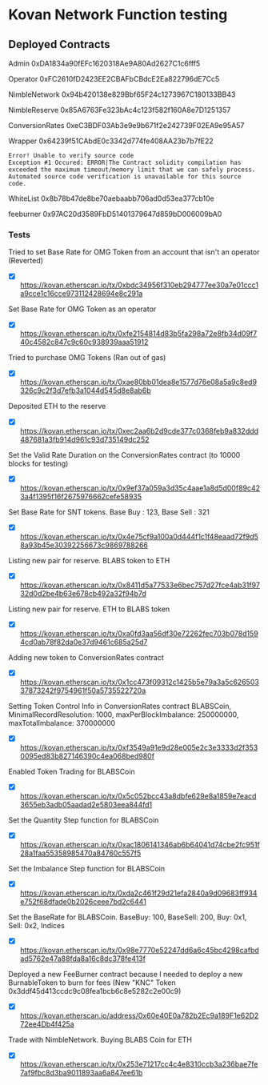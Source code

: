 # Kovan Network Function testing

## Deployed Contracts

Admin
0xDA1834a90fEFc1620318Ae9A80Ad2627C1c6fff5

Operator
0xFC2610fD2423EE2CBAFbCBdcE2Ea822796dE7Cc5

NimbleNetwork
0x94b420138e829Bbf65F24c1273967C180133BB43

NimbleReserve
0x85A6763Fe323bAc4c123f582f160A8e7D1251357

ConversionRates
0xeC3BDF03Ab3e9e9b671f2e242739F02EA9e95A57

Wrapper
0x64239f51CAbdE0c3342d774fe408AA23b7b7fE22
```
Error! Unable to verify source code
Exception #1 Occured: ERROR|The Contract solidity compilation has exceeded the maximum timeout/memory limit that we can safely process. Automated source code verification is unavailable for this source code.
```

WhiteList
0x8b78b47de8be70aebaabb706ad0d53ea377cb10e

feeburner
0x97AC20d3589FbD51401379647d859bD006009bA0

### Tests

Tried to set Base Rate for OMG Token from an account that isn't an operator
(Reverted)
- [x] https://kovan.etherscan.io/tx/0xbdc34956f310eb294777ee30a7e01ccc1a9cce1c16cce973112428694e8c291a

Set Base Rate for OMG Token as an operator
- [x] https://kovan.etherscan.io/tx/0xfe2154814d83b5fa298a72e8fb34d09f740c4582c847c9c60c938939aaa51912

Tried to purchase OMG Tokens
(Ran out of gas)
- [x] https://kovan.etherscan.io/tx/0xae80bb01dea8e1577d76e08a5a9c8ed9326c9c2f3d7efb3a1044d545d8e8ab6b

Deposited ETH to the reserve
- [x] https://kovan.etherscan.io/tx/0xec2aa6b2d9cde377c0368feb9a832ddd487681a3fb914d961c93d735149dc252

Set the Valid Rate Duration on the ConversionRates contract (to 10000 blocks for testing)
- [x] https://kovan.etherscan.io/tx/0x9ef37a059a3d35c4aae1a8d5d00f89c423a4f1395f16f2675976662cefe58935

Set Base Rate for SNT tokens. Base Buy : 123, Base Sell : 321
- [x] https://kovan.etherscan.io/tx/0x4e75cf9a100a0d444f1c1f48eaad72f9d58a93b45e30392256673c9869788266

Listing new pair for reserve. BLABS token to ETH
- [x] https://kovan.etherscan.io/tx/0x8411d5a77533e6bec757d27fce4ab31f9732d0d2be4b63e678cb492a32f94b7d

Listing new pair for reserve. ETH to BLABS token
- [x] https://kovan.etherscan.io/tx/0xa0fd3aa56df30e72262fec703b078d1594cd0ab78f82da0e37d9461c685a25d7

Adding new token to ConversionRates contract
- [x] https://kovan.etherscan.io/tx/0x1cc473f09312c1425b5e79a3a5c62650337873242f9754961f50a5735522720a

Setting Token Control Info in ConversionRates contract
BLABSCoin, MinimalRecordResolution: 1000, maxPerBlockImbalance: 250000000, maxTotalImbalance: 370000000
- [x] https://kovan.etherscan.io/tx/0xf3549a91e9d28e005e2c3e3333d2f3530095ed83b827146390c4ea068bed980f

Enabled Token Trading for BLABSCoin
- [x] https://kovan.etherscan.io/tx/0x5c052bcc43a8dbfe629e8a1859e7eacd3655eb3adb05aadad2e5803eea844fd1

Set the Quantity Step function for BLABSCoin
- [x] https://kovan.etherscan.io/tx/0xac1806141346ab6b64041d74cbe2fc951f28a1faa55358985470a84760c557f5

Set the Imbalance Step function for BLABSCoin
- [x] https://kovan.etherscan.io/tx/0xda2c461f29d21efa2840a9d09683ff934e752f68dfade0b2026ceee7bd2c6441

Set the BaseRate for BLABSCoin. BaseBuy: 100, BaseSell: 200, Buy: 0x1, Sell: 0x2, Indices
- [x] https://kovan.etherscan.io/tx/0x98e7770e52247dd6a6c45bc4298cafbdad5762e47a88fda8a16c8dc378fe413f

Deployed a new FeeBurner contract because I needed to deploy a new BurnableToken to burn for fees
(New "KNC" Token 0x3ddf45d413ccdc9c08fea1bcb6c8e5282c2e00c9)
- [x] https://kovan.etherscan.io/address/0x60e40E0a782b2Ec9a189F1e62D272ee4Db4f425a

Trade with NimbleNetwork. Buying BLABS Coin for ETH
- [x] https://kovan.etherscan.io/tx/0x253e71217cc4c4e8310ccb3a236bae7fe7af9fbc8d3ba9011893aa6a847ee61b
